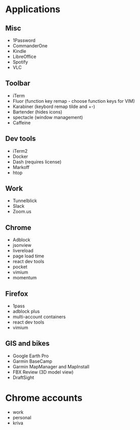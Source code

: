 # Applications

## Misc
- 1Password
- CommanderOne
- Kindle
- LibreOffice
- Spotify
- VLC

## Toolbar
- iTerm
- Fluor (function key remap - choose function keys for VIM)
- Karabiner (keybord remap tilde and +-)
- Bartender (hides icons)
- spectacle (window management)
- Caffeine

## Dev tools
- iTerm2
- Docker
- Dash (requires license)
- Markoff
- htop

## Work
- Tunnelblick
- Slack
- Zoom.us

## Chrome
- Adblock
- jsonview
- livereload
- page load time
- react dev tools
- pocket
- vimium
- momentum

## Firefox
- 1pass
- adblock plus
- multi-account containers
- react dev tools
- vimium

## GIS and bikes
- Google Earth Pro
- Garmin BaseCamp
- Garmin MapManager and MapInstall
- FBX Review (3D model view)
- DraftSight


# Chrome accounts
- work
- personal
- kriva



